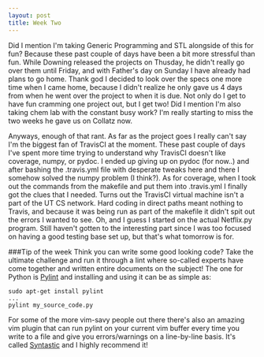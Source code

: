 ```yaml
---
layout: post
title: Week Two
---
```


Did I mention I'm taking Generic Programming and STL alongside of this for fun? Because these past couple of days have been a bit more stressful than fun. While Downing released the projects on Thusday, he didn't really go over them until Friday, and with Father's day on Sunday I have already had plans to go home. Thank god I decided to look over the specs one more time when I came home, because I didn't realize he only gave us 4 days from when he went over the project to when it is due. Not only do I get to have fun cramming one project out, but I get two! Did I mention I'm also taking chem lab with the constant busy work? I'm really starting to miss the two weeks he gave us on Collatz now.

Anyways, enough of that rant. As far as the project goes I really can't say I'm the biggest fan of TravisCI at the moment. These past couple of days I've spent more time trying to understand why TravisCI doesn't like coverage, numpy, or pydoc. I ended up giving up on pydoc (for now..) and after bashing the .travis.yml file with desperate tweaks here and there I somehow solved the numpy problem (I think?). As for coverage, when I took out the commands from the makefile and put them into .travis.yml I finally got the clues that I needed. Turns out the TravisCI virtual machine isn't a part of the UT CS network. Hard coding in direct paths meant nothing to Travis, and because it was being run as part of the makefile it didn't spit out the errors I wanted to see. Oh, and I guess I started on the actual Netflix.py program. Still haven't gotten to the interesting part since I was too focused on having a good testing base set up, but that's what tomorrow is for.

###Tip of the week
Think you can write some good looking code? Take the ultimate challenge and run it through a lint where so-called experts have come together and written entire documents on the subject! The one for Python is [Pylint](http://www.pylint.org) and installing and using it can be as simple as:
```
sudo apt-get install pylint
...
pylint my_source_code.py
```
For some of the more vim-savy people out there there's also an amazing vim plugin that can run pylint on your current vim buffer every time you write to a file and give you errors/warnings on a line-by-line basis. It's called [Syntastic](https://github.com/scrooloose/syntastic) and I highly recommend it!
